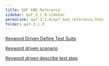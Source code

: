 ```yaml
---
title: QAF KWD Reference
sidebar: qaf_3_1_0-sidebar
permalink: qaf-3.1.0/qaf_kwd_reference.html
folder: qaf-3.1.0
---
```


[Keyword Driven Define Test Suite](keyword_driven_define_test_suite.html)

[Keyword driven scenario](keyword_driven_scenario.html)

[Keyword driven describe test step](keyword_driven_describe_test_step.html)

 
